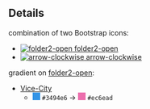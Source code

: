 ## Details
combination of two Bootstrap icons:
- [![folder2-open](https://icons.getbootstrap.com/assets/icons/folder2-open.svg) folder2-open](https://icons.getbootstrap.com/icons/folder2-open/)
- [![arrow-clockwise](https://icons.getbootstrap.com/assets/icons/arrow-clockwise.svg) arrow-clockwise](https://icons.getbootstrap.com/icons/arrow-clockwise/)

gradient on [folder2-open](https://icons.getbootstrap.com/icons/folder2-open/):
- [Vice-City](https://uigradients.com/#ViceCity)
    - ![#3494e6](https://raw.githubusercontent.com/Hope-IT-Works/Explorestart/main/resources/logo/3494e6.png) `#3494e6` → ![#ec6ead](https://raw.githubusercontent.com/Hope-IT-Works/Explorestart/main/resources/logo/ec6ead.png) `#ec6ead`
